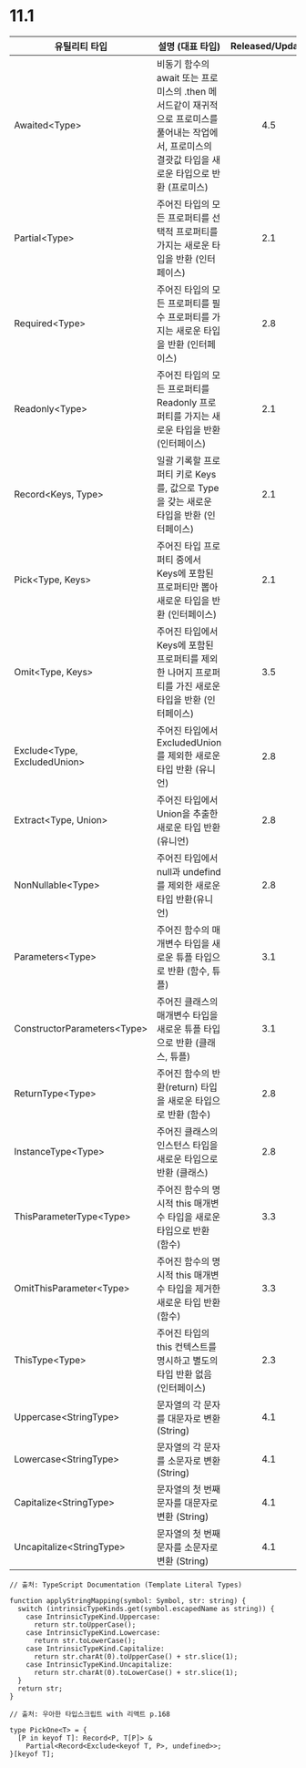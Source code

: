 # 11.1

| 유틸리티 타입                 | 설명 (대표 타입)                                                                                                                                       | Released/Update |
| ----------------------------- | ------------------------------------------------------------------------------------------------------------------------------------------------------ | :-------------: |
| Awaited\<Type>                | 비동기 함수의 await 또는 프로미스의 .then 메서드같이 재귀적으로 프로미스를 풀어내는 작업에서, 프로미스의 결괏값 타입을 새로운 타입으로 반환 (프로미스) |       4.5       |
| Partial\<Type>                | 주어진 타입의 모든 프로퍼티를 선택적 프로퍼티를 가지는 새로운 타입을 반환 (인터페이스)                                                                 |       2.1       |
| Required\<Type>               | 주어진 타입의 모든 프로퍼티를 필수 프로퍼티를 가지는 새로운 타입을 반환 (인터페이스)                                                                   |       2.8       |
| Readonly\<Type>               | 주어진 타입의 모든 프로퍼티를 Readonly 프로퍼티를 가지는 새로운 타입을 반환 (인터페이스)                                                               |       2.1       |
| Record\<Keys, Type>           | 일괄 기록할 프로퍼티 키로 Keys를, 값으로 Type을 갖는 새로운 타입을 반환 (인터페이스)                                                                   |       2.1       |
| Pick\<Type, Keys>             | 주어진 타입 프로퍼티 중에서 Keys에 포함된 프로퍼티만 뽑아 새로운 타입을 반환 (인터페이스)                                                              |       2.1       |
| Omit\<Type, Keys>             | 주어진 타입에서 Keys에 포함된 프로퍼티를 제외한 나머지 프로퍼티를 가진 새로운 타입을 반환 (인터페이스)                                                 |       3.5       |
| Exclude\<Type, ExcludedUnion> | 주어진 타입에서 ExcludedUnion를 제외한 새로운 타입 반환 (유니언)                                                                                       |       2.8       |
| Extract\<Type, Union>         | 주어진 타입에서 Union을 추출한 새로운 타입 반환 (유니언)                                                                                               |       2.8       |
| NonNullable\<Type>            | 주어진 타입에서 null과 undefind를 제외한 새로운 타입 반환(유니언)                                                                                      |       2.8       |
| Parameters\<Type>             | 주어진 함수의 매개변수 타입을 새로운 튜플 타입으로 반환 (함수, 튜플)                                                                                   |       3.1       |
| ConstructorParameters\<Type>  | 주어진 클래스의 매개변수 타입을 새로운 튜플 타입으로 반환 (클래스, 튜플)                                                                               |       3.1       |
| ReturnType\<Type>             | 주어진 함수의 반환(return) 타입을 새로운 타입으로 반환 (함수)                                                                                          |       2.8       |
| InstanceType\<Type>           | 주어진 클래스의 인스턴스 타입을 새로운 타입으로 반환 (클래스)                                                                                          |       2.8       |
| ThisParameterType\<Type>      | 주어진 함수의 명시적 this 매개변수 타입을 새로운 타입으로 반환 (함수)                                                                                  |       3.3       |
| OmitThisParameter\<Type>      | 주어진 함수의 명시적 this 매개변수 타입을 제거한 새로운 타입 반환 (함수)                                                                               |       3.3       |
| ThisType\<Type>               | 주어진 타입의 this 컨텍스트를 명시하고 별도의 타입 반환 없음 (인터페이스)                                                                              |       2.3       |
| Uppercase\<StringType>        | 문자열의 각 문자를 대문자로 변환 (String)                                                                                                              |       4.1       |
| Lowercase\<StringType>        | 문자열의 각 문자를 소문자로 변환 (String)                                                                                                              |       4.1       |
| Capitalize\<StringType>       | 문자열의 첫 번째 문자를 대문자로 변환 (String)                                                                                                         |       4.1       |
| Uncapitalize\<StringType>     | 문자열의 첫 번째 문자를 소문자로 변환 (String)                                                                                                         |       4.1       |

```tsx
// 출처: TypeScript Documentation (Template Literal Types)

function applyStringMapping(symbol: Symbol, str: string) {
  switch (intrinsicTypeKinds.get(symbol.escapedName as string)) {
    case IntrinsicTypeKind.Uppercase:
      return str.toUpperCase();
    case IntrinsicTypeKind.Lowercase:
      return str.toLowerCase();
    case IntrinsicTypeKind.Capitalize:
      return str.charAt(0).toUpperCase() + str.slice(1);
    case IntrinsicTypeKind.Uncapitalize:
      return str.charAt(0).toLowerCase() + str.slice(1);
  }
  return str;
}
```

```tsx
// 출처: 우아한 타입스크립트 with 리액트 p.168

type PickOne<T> = {
  [P in keyof T]: Record<P, T[P]> &
    Partial<Record<Exclude<keyof T, P>, undefined>>;
}[keyof T];
```
